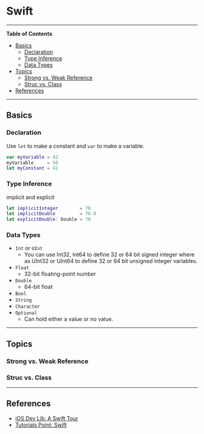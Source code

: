 # Swift

---

**Table of Contents**

<!-- TOC depthFrom:2 depthTo:6 withLinks:1 updateOnSave:1 orderedList:0 -->

- [Basics](#basics)
	- [Declaration](#declaration)
	- [Type Inference](#type-inference)
	- [Data Types](#data-types)
- [Topics](#topics)
	- [Strong vs. Weak Reference](#strong-vs-weak-reference)
	- [Struc vs. Class](#struc-vs-class)
- [References](#references)

<!-- /TOC -->

---


## Basics

### Declaration

Use `let` to make a constant and `var` to make a variable.

```swift
var myVariable = 42
myVariable     = 50
let myConstant = 42
```


### Type Inference

implicit and explicit

```swift
let implicitInteger        = 70
let implicitDouble         = 70.0
let explicitDouble: Double = 70
```

### Data Types

* `Int` or `UInt`
	* You can use Int32, Int64 to define 32 or 64 bit signed integer where as UInt32 or UInt64 to define 32 or 64 bit unsigned integer variables.
* `Float`
	* 32-bit floating-point number
* `Double`
	* 64-bit float
* `Bool`
* `String`
* `Character`
* `Optional`
	* Can hold either a value or no value.

---

## Topics

### Strong vs. Weak Reference


### Struc vs. Class


---

## References

* [iOS Dev Lib: A Swift Tour](https://developer.apple.com/library/ios/documentation/Swift/Conceptual/Swift_Programming_Language/GuidedTour.html)
* [Tutorials Point: Swift](http://www.tutorialspoint.com/swift/)
